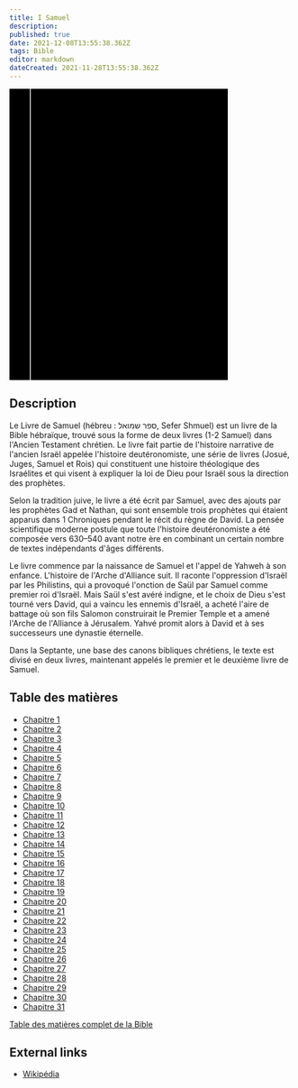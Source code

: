 ```yaml
---
title: I Samuel
description: 
published: true
date: 2021-12-08T13:55:38.362Z
tags: Bible
editor: markdown
dateCreated: 2021-11-28T13:55:38.362Z
---
```


<div class="urantiapedia-book-front urantiapedia-book-bible">
<svg xmlns="http://www.w3.org/2000/svg"
	width="102.6mm" height="136.8mm"
	viewBox="0 0 102.6 136.8" version="1.1">
	<g transform="translate(-7,-5)">
		<rect width="9.6" height="136.8" x="7" y="5" />
		<rect width="96.9" height="136.8" x="17" y="5" />
		<text style="font-size:5px" x="61" y="22">LA BIBLE</text>
		<text style="font-size:4px" x="61" y="125">French Louis Segond Bible, 1910</text>
		<text style="font-size:9px" x="61" y="60">I Samuel</text>
	</g>
</svg>
</div>

## Description


Le Livre de Samuel (hébreu : ספר שמואל, Sefer Shmuel) est un livre de la Bible hébraïque, trouvé sous la forme de deux livres (1-2 Samuel) dans l'Ancien Testament chrétien. Le livre fait partie de l'histoire narrative de l'ancien Israël appelée l'histoire deutéronomiste, une série de livres (Josué, Juges, Samuel et Rois) qui constituent une histoire théologique des Israélites et qui visent à expliquer la loi de Dieu pour Israël sous la direction des prophètes. 

Selon la tradition juive, le livre a été écrit par Samuel, avec des ajouts par les prophètes Gad et Nathan, qui sont ensemble trois prophètes qui étaient apparus dans 1 Chroniques pendant le récit du règne de David. La pensée scientifique moderne postule que toute l'histoire deutéronomiste a été composée vers 630–540 avant notre ère en combinant un certain nombre de textes indépendants d'âges différents.

Le livre commence par la naissance de Samuel et l'appel de Yahweh à son enfance. L'histoire de l'Arche d'Alliance suit. Il raconte l'oppression d'Israël par les Philistins, qui a provoqué l'onction de Saül par Samuel comme premier roi d'Israël. Mais Saül s'est avéré indigne, et le choix de Dieu s'est tourné vers David, qui a vaincu les ennemis d'Israël, a acheté l'aire de battage où son fils Salomon construirait le Premier Temple et a amené l'Arche de l'Alliance à Jérusalem. Yahvé promit alors à David et à ses successeurs une dynastie éternelle. 

Dans la Septante, une base des canons bibliques chrétiens, le texte est divisé en deux livres, maintenant appelés le premier et le deuxième livre de Samuel. 

## Table des matières

- [Chapitre 1](/fr/Bible/1_Samuel/1)
- [Chapitre 2](/fr/Bible/1_Samuel/2)
- [Chapitre 3](/fr/Bible/1_Samuel/3)
- [Chapitre 4](/fr/Bible/1_Samuel/4)
- [Chapitre 5](/fr/Bible/1_Samuel/5)
- [Chapitre 6](/fr/Bible/1_Samuel/6)
- [Chapitre 7](/fr/Bible/1_Samuel/7)
- [Chapitre 8](/fr/Bible/1_Samuel/8)
- [Chapitre 9](/fr/Bible/1_Samuel/9)
- [Chapitre 10](/fr/Bible/1_Samuel/10)
- [Chapitre 11](/fr/Bible/1_Samuel/11)
- [Chapitre 12](/fr/Bible/1_Samuel/12)
- [Chapitre 13](/fr/Bible/1_Samuel/13)
- [Chapitre 14](/fr/Bible/1_Samuel/14)
- [Chapitre 15](/fr/Bible/1_Samuel/15)
- [Chapitre 16](/fr/Bible/1_Samuel/16)
- [Chapitre 17](/fr/Bible/1_Samuel/17)
- [Chapitre 18](/fr/Bible/1_Samuel/18)
- [Chapitre 19](/fr/Bible/1_Samuel/19)
- [Chapitre 20](/fr/Bible/1_Samuel/20)
- [Chapitre 21](/fr/Bible/1_Samuel/21)
- [Chapitre 22](/fr/Bible/1_Samuel/22)
- [Chapitre 23](/fr/Bible/1_Samuel/23)
- [Chapitre 24](/fr/Bible/1_Samuel/24)
- [Chapitre 25](/fr/Bible/1_Samuel/25)
- [Chapitre 26](/fr/Bible/1_Samuel/26)
- [Chapitre 27](/fr/Bible/1_Samuel/27)
- [Chapitre 28](/fr/Bible/1_Samuel/28)
- [Chapitre 29](/fr/Bible/1_Samuel/29)
- [Chapitre 30](/fr/Bible/1_Samuel/30)
- [Chapitre 31](/fr/Bible/1_Samuel/31)


[Table des matières complet de la Bible](/fr/index/bible)


## External links

- [Wikipédia](https://en.wikipedia.org/wiki/Books_of_Samuel)